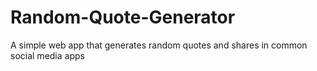 # Random-Quote-Generator
A simple web app that generates random quotes and shares in common social media apps
